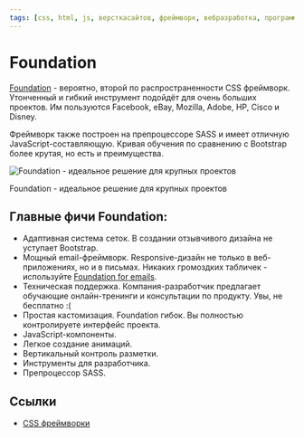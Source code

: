 ```yaml
---
tags: [css, html, js, версткасайтов, фреймворк, вебразработка, программирование]
---
```

# Foundation

[Foundation](https://foundation.zurb.com/) - вероятно, второй по распространенности CSS фреймворк. Утонченный и гибкий инструмент подойдёт для очень больших проектов. Им пользуются Facebook, eBay, Mozilla, Adobe, HP, Cisco и Disney.

Фреймворк также построен на препроцессоре SASS и имеет отличную JavaScript-составляющую. Кривая обучения по сравнению с Bootstrap более крутая, но есть и преимущества.

![Foundation - идеальное решение для крупных проектов](https://media.proglib.io/posts/2020/01/14/836ebcd18ab01d9f60fc35882cc11b37.png)

Foundation - идеальное решение для крупных проектов

## Главные фичи Foundation:

-   Адаптивная система сеток. В создании отзывчивого дизайна не уступает Bootstrap.
-   Мощный email-фреймворк. Responsive-дизайн не только в веб-приложениях, но и в письмах. Никаких громоздких табличек - используйте [Foundation for emails](https://foundation.zurb.com/emails.html).
-   Техническая поддержка. Компания-разработчик предлагает обучающие онлайн-тренинги и консультации по продукту. Увы, не бесплатно :(
-   Простая кастомизация. Foundation гибок. Вы полностью контролируете интерфейс проекта.
-   JavaScript-компоненты.
-   Легкое создание анимаций.
-   Вертикальный контроль разметки.
-   Инструменты для разработчика.
-   Препроцессор SASS.

## Ссылки

* [CSS фреймворки](CSS%20%D1%84%D1%80%D0%B5%D0%B9%D0%BC%D0%B2%D0%BE%D1%80%D0%BA%D0%B8.md)